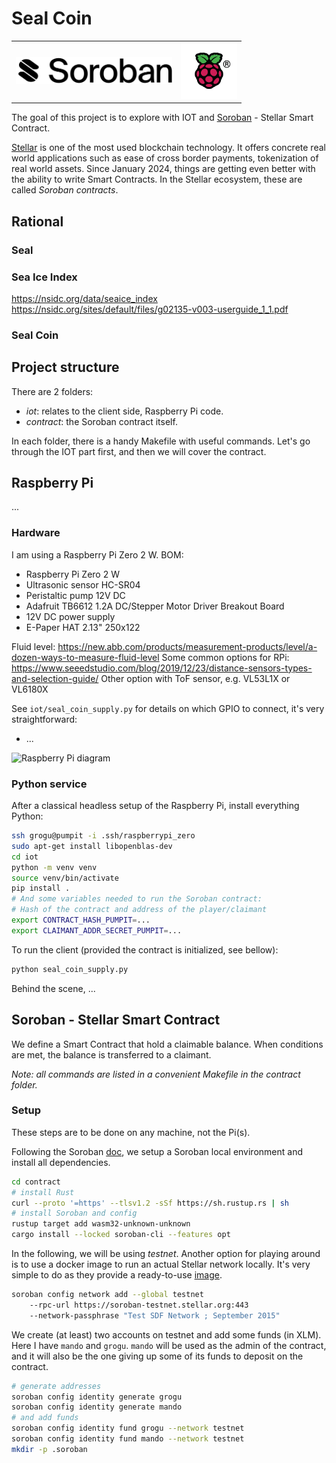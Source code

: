 # Seal Coin

<table align="center" border="0">
<tr>
<td><img src="doc/soroban-wordmark-temp.svg" alt="Soroban" width="250"/></td>
<td><img src="doc/COLOUR-Raspberry-Pi-Symbol-Registered.png" alt="Soroban" width="90"/></td>
</tr>
</table>

The goal of this project is to explore with IOT and
[Soroban](https://soroban.stellar.org) - Stellar Smart Contract.

[Stellar](https://stellar.org) is one of the most used blockchain technology.
It offers concrete real world applications such as ease of cross border
payments, tokenization of real world assets. Since January 2024, things are
getting even better with the ability to write Smart Contracts. In the Stellar
ecosystem, these are called *Soroban contracts*. 

## Rational

### Seal




### Sea Ice Index

https://nsidc.org/data/seaice_index
https://nsidc.org/sites/default/files/g02135-v003-userguide_1_1.pdf

### Seal Coin



## Project structure

There are 2 folders:

- *iot*: relates to the client side, Raspberry Pi code.
- *contract*: the Soroban contract itself.

In each folder, there is a handy Makefile with useful commands. Let's go
through the IOT part first, and then we will cover the contract.

## Raspberry Pi

...

### Hardware

I am using a Raspberry Pi Zero 2 W. BOM:

- Raspberry Pi Zero 2 W
- Ultrasonic sensor HC-SR04
- Peristaltic pump 12V DC
- Adafruit TB6612 1.2A DC/Stepper Motor Driver Breakout Board
- 12V DC power supply
- E-Paper HAT 2.13" 250x122

Fluid level:
https://new.abb.com/products/measurement-products/level/a-dozen-ways-to-measure-fluid-level
Some common options for RPi:
https://www.seeedstudio.com/blog/2019/12/23/distance-sensors-types-and-selection-guide/
Other option with ToF sensor, e.g. VL53L1X or VL6180X


See `iot/seal_coin_supply.py` for details on which GPIO to connect, it's very
straightforward:

- ...

![Raspberry Pi diagram](doc/diagram.png)

### Python service

After a classical headless setup of the Raspberry Pi, install everything Python:
```bash
ssh grogu@pumpit -i .ssh/raspberrypi_zero
sudo apt-get install libopenblas-dev
cd iot
python -m venv venv
source venv/bin/activate
pip install .
# And some variables needed to run the Soroban contract:
# Hash of the contract and address of the player/claimant
export CONTRACT_HASH_PUMPIT=...
export CLAIMANT_ADDR_SECRET_PUMPIT=...
```

To run the client (provided the contract is initialized, see bellow):

```bash
python seal_coin_supply.py
```

Behind the scene, ...

## Soroban - Stellar Smart Contract

We define a Smart Contract that hold a claimable balance. When conditions are
met, the balance is transferred to a claimant.

*Note: all commands are listed in a convenient Makefile in the contract folder.*

### Setup
These steps are to be done on any machine, not the Pi(s).

Following the Soroban [doc](https://soroban.stellar.org/docs), we setup a
Soroban local environment and install all dependencies. 
```bash
cd contract
# install Rust
curl --proto '=https' --tlsv1.2 -sSf https://sh.rustup.rs | sh
# install Soroban and config
rustup target add wasm32-unknown-unknown
cargo install --locked soroban-cli --features opt
```

In the following, we will be using *testnet*. Another option for playing
around is to use a docker image to run an actual Stellar network locally.
It's very simple to do as they provide a ready-to-use
[image](https://hub.docker.com/r/stellar/quickstart).

```bash
soroban config network add --global testnet
	--rpc-url https://soroban-testnet.stellar.org:443
	--network-passphrase "Test SDF Network ; September 2015"
```

We create (at least) two accounts on testnet and add some funds (in XLM).
Here I have `mando` and `grogu`. `mando` will be used as the admin of the
contract, and it will also be the one giving up some of its funds to deposit
on the contract.

```bash
# generate addresses
soroban config identity generate grogu
soroban config identity generate mando
# and add funds
soroban config identity fund grogu --network testnet
soroban config identity fund mando --network testnet
mkdir -p .soroban
```
